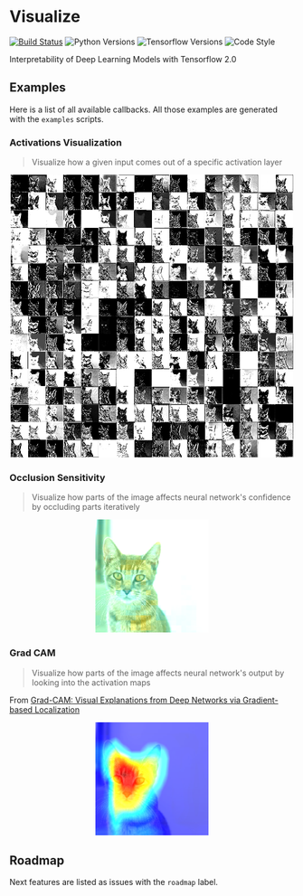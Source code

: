 # Visualize

[![Build Status](https://api.travis-ci.com/sicara/mentat.svg?branch=master)](https://travis-ci.org/sicara/mentat)
![Python Versions](https://img.shields.io/badge/python-3.6%20|%203.7-%23EBBD68.svg)
![Tensorflow Versions](https://img.shields.io/badge/tensorflow-2.0.0--beta1-blue.svg)
![Code Style](https://img.shields.io/badge/code--style-black-black.svg)

Interpretability of Deep Learning Models with Tensorflow 2.0

## Examples

Here is a list of all available callbacks. All those examples are generated with the `examples` scripts.

### Activations Visualization

> Visualize how a given input comes out of a specific activation layer

<p align="center">
    <img src="./docs/assets/activations_visualisation.png" width="500" />
</p>


### Occlusion Sensitivity

> Visualize how parts of the image affects neural network's confidence by occluding parts iteratively

<p align="center">
    <img src="./docs/assets/occlusion_sensitivity.png" width="200" />
</p>

### Grad CAM

> Visualize how parts of the image affects neural network's output by looking into the activation maps

From [Grad-CAM: Visual Explanations from Deep Networks
via Gradient-based Localization](https://arxiv.org/abs/1610.02391)

<p align="center">
    <img src="./docs/assets/grad_cam.png" width="200" />
</p>


## Roadmap

Next features are listed as issues with the `roadmap` label.
